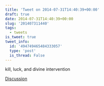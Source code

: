```yaml
---
title: 'Tweet on 2014-07-31T14:40:39+00:00'
draft: true
date: 2014-07-31T14:40:39+00:00
slug: '201407311440'
tags:
  - tweets
is_tweet: true
tweet_info:
  id: '494749465484333057'
  type: 'post'
  is_thread: False
---
```




kill, luck, and divine intervention

[Discussion](https://x.com/sytelus/status/494749465484333057)
